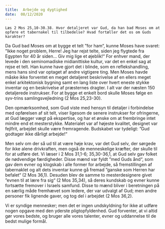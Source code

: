 ```yaml
---
title:  Arbejde og dygtighed
date:  08/12/2020
---
```


`Læs 2 Mos 25,10-30.38. Hvor detaljeret var Gud, da han bad Moses om at opføre et tabernakel til tilbedelse? Hvad fortæller det os om Guds karakter?`

Da Gud bad Moses om at bygge et telt ”for ham“, kunne Moses have svaret: ”Ikke noget problem, Herre! Jeg har rejst telte, siden jeg flygtede fra Egypten for 40 år siden… Giv mig lige et øjeblik!“ For enhver mand, der levede i den seminomadiske midianittiske kultur, var det en enkel sag at rejse et telt. Han kunne have gjort det i blinde, som en reflekshandling, mens hans sind var optaget af andre vigtigere ting. Men Moses havde måske ikke forventet en meget detaljeret beskrivelse af en ellers meget enkel arkitektonisk bygning samt en lang liste over hvert eneste stykke inventar og en beskrivelse af præsternes dragter. I alt var der næsten 150 detaljerede instrukser. For at bygge et enkelt bord skulle Moses følge en syv-trins samlingsvejledning (2 Mos 25,23-30).

Den opmærksomhed, som Gud viste med hensyn til detaljer i forbindelse med opførelsen af sit telt, viser ligesom de senere instrukser for ofringerne, at Gud lægger vægt på ekspertise, og har et ønske om at frembringe intet mindre end et mesterstykke. Materialet var af højeste kvalitet, designet var fejlfrit, arbejdet skulle være fremragende. Budskabet var tydeligt: ”Gud godtager ikke dårligt arbejde!“

Men selv om der så ud til at være høje krav, var det Gud selv, der sørgede for ikke alene drivkraften, men også de menneskelige kræfter, der skulle til for at udføre det. Vi læser i 2 Mos 31,1-6; 35,30-36,1, at Gud selv gav folket de nødvendige færdigheder. Disse mænd var fyldt ”med Guds ånd“, som gav dem evner og klogskab i alle former for arbejde, så fremstillingen af tabernaklet og alt dets inventar kunne gå fremad ”ganske som Herren har befalet“ (2 Mos 36,1). Desuden blev de samme to mesterdesignere givet ”evnen til at lære fra sig“ (2 Mos 35,34), så deres kundskab og evner kunne fortsætte fremover i Israels samfund. Disse to mænd bliver i beretningen på en særlig måde fremhævet som ledere, der var udvalgt af Gud; men andre personer fik lignende gaver, og tog del i arbejdet (2 Mos 36,2).

Vi er syndige mennesker; men det er ingen undskyldning for ikke at udføre nogen opgave med den yderste pligtopfyldenhed. Gud forventer, at vi altid gør vores bedste, og bruger alle vores talenter, evner og uddannelse til de bedst mulige formål.